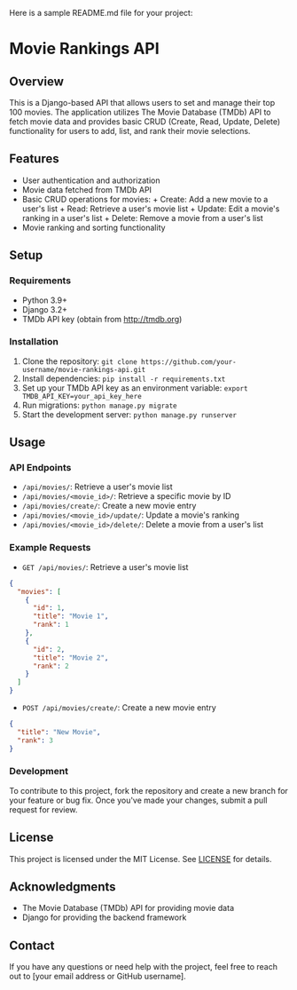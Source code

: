 Here is a sample README.md file for your project:

# **Movie Rankings API**

## **Overview**

This is a Django-based API that allows users to set and manage their top 100 movies. The application utilizes The Movie Database (TMDb) API to fetch movie data and provides basic CRUD (Create, Read, Update, Delete) functionality for users to add, list, and rank their movie selections.

## **Features**

- User authentication and authorization
- Movie data fetched from TMDb API
- Basic CRUD operations for movies: + Create: Add a new movie to a user's list + Read: Retrieve a user's movie list + Update: Edit a movie's ranking in a user's list + Delete: Remove a movie from a user's list
- Movie ranking and sorting functionality

## **Setup**

### Requirements

- Python 3.9+
- Django 3.2+
- TMDb API key (obtain from http://tmdb.org)

### Installation

1. Clone the repository: `git clone https://github.com/your-username/movie-rankings-api.git`
2. Install dependencies: `pip install -r requirements.txt`
3. Set up your TMDb API key as an environment variable: `export TMDB_API_KEY=your_api_key_here`
4. Run migrations: `python manage.py migrate`
5. Start the development server: `python manage.py runserver`

## **Usage**

### API Endpoints

- `/api/movies/`: Retrieve a user's movie list
- `/api/movies/<movie_id>/`: Retrieve a specific movie by ID
- `/api/movies/create/`: Create a new movie entry
- `/api/movies/<movie_id>/update/`: Update a movie's ranking
- `/api/movies/<movie_id>/delete/`: Delete a movie from a user's list

### Example Requests

- `GET /api/movies/`: Retrieve a user's movie list

```json
{
  "movies": [
    {
      "id": 1,
      "title": "Movie 1",
      "rank": 1
    },
    {
      "id": 2,
      "title": "Movie 2",
      "rank": 2
    }
  ]
}
```

- `POST /api/movies/create/`: Create a new movie entry

```json
{
  "title": "New Movie",
  "rank": 3
}
```

### Development

To contribute to this project, fork the repository and create a new branch for your feature or bug fix. Once you've made your changes, submit a pull request for review.

## **License**

This project is licensed under the MIT License. See [LICENSE](LICENSE) for details.

## **Acknowledgments**

- The Movie Database (TMDb) API for providing movie data
- Django for providing the backend framework

## **Contact**

If you have any questions or need help with the project, feel free to reach out to [your email address or GitHub username].
